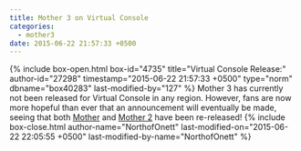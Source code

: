 ```yaml
---
title: Mother 3 on Virtual Console
categories:
  - mother3
date: 2015-06-22 21:57:33 +0500
---
```

{% include box-open.html box-id="4735" title="Virtual Console Release:" author-id="27298" timestamp="2015-06-22 21:57:33 +0500" type="norm" dbname="box40283" last-modified-by="127" %}
Mother 3 has currently not been released for Virtual Console in any region. However, fans are now more hopeful than ever that an announcement will eventually be made, seeing that both <a href="http://starmen.net/mother1/mothervc/">Mother</a> and <a href="http://starmen.net/mother2/ebvc/">Mother 2</a> have been re-released!
{% include box-close.html author-name="NorthofOnett" last-modified-on="2015-06-22 22:05:55 +0500" last-modified-by-name="NorthofOnett" %}
